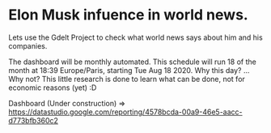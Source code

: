 # Elon Musk infuence in world news.

Lets use the Gdelt Project to check what world news says about him and his companies.

The dashboard will be monthly automated. This schedule will run 18 of the month at 18:39 Europe/Paris, starting Tue Aug 18 2020. Why this day? ... Why not? This little research is done to learn what can be done, not for economic reasons (yet) :D

Dashboard (Under construction) => https://datastudio.google.com/reporting/4578bcda-00a9-46e5-aacc-d773bfb360c2